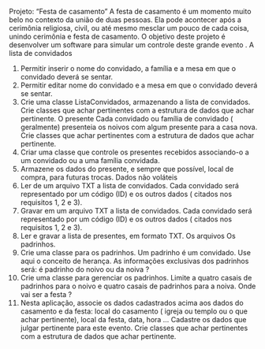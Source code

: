Projeto: “Festa de casamento”
A festa de casamento é um momento muito belo no contexto da união de duas pessoas. Ela pode acontecer
após a cerimônia religiosa, civil, ou até mesmo mesclar um pouco de cada coisa, unindo cerimônia e festa de
casamento.
O objetivo deste projeto é desenvolver um software para simular um controle deste grande evento .
A lista de convidados
1) Permitir inserir o nome do convidado, a família e a mesa em que o convidado deverá se sentar.
2) Permitir editar nome do convidado e a mesa em que o convidado deverá se sentar.
3) Crie uma classe ListaConvidados, armazenando a lista de convidados. Crie classes que achar pertinentes
com a estrutura de dados que achar pertinente.
O presente
Cada convidado ou família de convidado ( geralmente) presenteia os noivos com algum presente para a casa
nova. Crie classes que achar pertinentes com a estrutura de dados que achar pertinente.
4) Criar uma classe que controle os presentes recebidos associando-o a um convidado ou a uma família
convidada.
5) Armazene os dados do presente, e sempre que possível, local de compra, para futuras trocas.
Dados não voláteis
6) Ler de um arquivo TXT a lista de convidados. Cada convidado será representado por um código (ID) e os
outros dados ( citados nos requisitos 1, 2 e 3).
7) Gravar em um arquivo TXT a lista de convidados. Cada convidado será representado por um código (ID)
e os outros dados ( citados nos requisitos 1, 2 e 3).
8) Ler e gravar a lista de presentes, em formato TXT. Os arquivos
Os padrinhos.
8) Crie uma classe para os padrinhos. Um padrinho é um convidado. Use aqui o conceito de herança. As
informações exclusivas dos padrinhos será: é padrinho do noivo ou da noiva ?
9) Crie uma classe para gerenciar os padrinhos. Limite a quatro casais de padrinhos para o noivo e quatro
casais de padrinhos para a noiva.
Onde vai ser a festa ?
10) Nesta aplicação, associe os dados cadastrados acima aos dados do casamento e da festa: local do
casamento ( igreja ou templo ou o que achar pertinente), local da festa, data, hora … Cadastre os dados que
julgar pertinente para este evento. Crie classes que achar pertinentes com a estrutura de dados que achar
pertinente.
